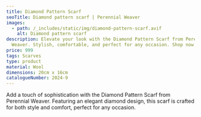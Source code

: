 ```yaml
---
title: Diamond Pattern Scarf
seoTitle: Diamond pattern scarf | Perennial Weaver
images:
  - path: /_includes/static/img/diamond-pattern-scarf.avif
    alt: Diamond pattern scarf
description: Elevate your look with the Diamond Pattern Scarf from Perennial
  Weaver. Stylish, comfortable, and perfect for any occasion. Shop now!
price: 999
tags: Scarves
type: product
material: Wool
dimensions: 20cm x 16cm
catalogueNumber: 2024-9
---
```

Add a touch of sophistication with the Diamond Pattern Scarf from Perennial Weaver. Featuring an elegant diamond design, this scarf is crafted for both style and comfort, perfect for any occasion.
